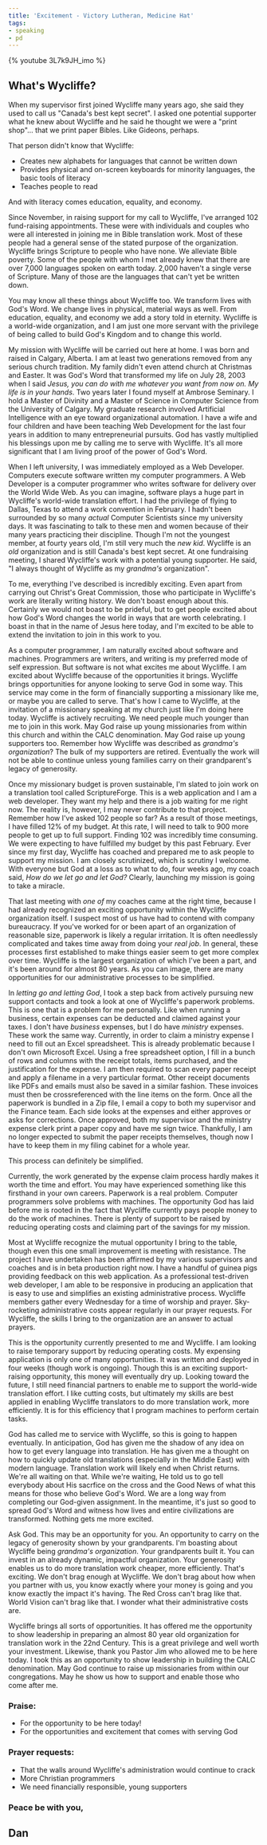 ```yaml
---
title: 'Excitement - Victory Lutheran, Medicine Hat'
tags:
- speaking
- pd
---
```


{% youtube 3L7k9JH_imo %}

## What's Wycliffe?

When my supervisor first joined Wycliffe many years ago, she said they used to call us "Canada's best kept secret". I asked one potential supporter what he knew about Wycliffe and he said he thought we were a "print shop"... that we print paper Bibles. Like Gideons, perhaps.

That person didn't know that Wycliffe:

- Creates new alphabets for languages that cannot be written down
- Provides physical and on-screen keyboards for minority languages, the basic tools of literacy
- Teaches people to read

And with literacy comes education, equality, and economy.

Since November, in raising support for my call to Wycliffe, I've arranged 102 fund-raising appointments. These were with individuals and couples who were all interested in joining me in Bible translation work. Most of these people had a general sense of the stated purpose of the organization. Wycliffe brings Scripture to people who have none. We alleviate Bible poverty. Some of the people with whom I met already knew that there are over 7,000 languages spoken on earth today. 2,000 haven't a single verse of Scripture. Many of those are the languages that can't yet be written down.

You may know all these things about Wycliffe too. We transform lives with God's Word. We change lives in physical, material ways as well. From education, equality, and economy we add a story told in eternity. Wycliffe is a world-wide organization, and I am just one more servant with the privilege of being called to build God's Kingdom and to change this world.

My mission with Wycliffe will be carried out here at home. I was born and raised in Calgary, Alberta. I am at least two generations removed from any serious church tradition. My family didn't even attend church at Christmas and Easter. It was God's Word that transformed my life on July 28, 2003 when I said _Jesus, you can do with me whatever you want from now on. My life is in your hands_. Two years later I found myself at Ambrose Seminary. I hold a Master of Divinity and a Master of Science in Computer Science from the University of Calgary. My graduate research involved Artificial Intelligence with an eye toward organizational automation. I have a wife and four children and have been teaching Web Development for the last four years in addition to many entrepreneurial pursuits. God has vastly multiplied his blessings upon me by calling me to serve with Wycliffe. It's all more significant that I am living proof of the power of God's Word.

When I left university, I was immediately employed as a Web Developer. Computers execute software written my computer programmers. A Web Developer is a computer programmer who writes software for delivery over the World Wide Web. As you can imagine, software plays a huge part in Wycliffe's world-wide translation effort. I had the privilege of flying to Dallas, Texas to attend a work convention in February. I hadn't been surrounded by so many _actual_ Computer Scientists since my university days. It was fascinating to talk to these men and women because of their many years practicing their discipline. Though I'm not the youngest member, at fourty years old, I'm still very much the _new kid_. Wycliffe is an _old_ organization and is still Canada's best kept secret. At one fundraising meeting, I shared Wycliffe's work with a potential young supporter. He said, "I always thought of Wycliffe as my _grandma's_ organization".

To me, everything I've described is incredibly exciting. Even apart from carrying out Christ's Great Commission, those who participate in Wycliffe's work are literally writing history. We don't boast enough about this. Certainly we would not boast to be prideful, but to get people excited about how God's Word changes the world in ways that are worth celebrating. I boast in that in the name of Jesus here today, and I'm excited to be able to extend the invitation to join in this work to you.

As a computer programmer, I am naturally excited about software and machines. Programmers are writers, and writing is my preferred mode of self expression. But software is not what excites me about Wycliffe. I am excited about Wycliffe because of the opportunities it brings. Wycliffe brings opportunities for anyone looking to serve God in some way. This service may come in the form of financially supporting a missionary like me, or maybe you are called to serve. That's how I came to Wycliffe, at the invitation of a missionary speaking at my church just like I'm doing here today. Wycliffe is actively recruiting. We need people much younger than me to join in this work. May God raise up young missionaries from within this church and within the CALC denomination. May God raise up young supporters too. Remember how Wycliffe was described as _grandma's organization_? The bulk of my supporters are retired. Eventually the work will not be able to continue unless young families carry on their grandparent's legacy of generosity.

Once my missionary budget is proven sustainable, I'm slated to join work on a translation tool called ScriptureForge. This is a web application and I am a web developer. They want my help and there is a job waiting for me right now. The reality is, however, I may never contribute to that project. Remember how I've asked 102 people so far? As a result of those meetings, I have filled 12% of my budget. At this rate, I will need to talk to 900 more people to get up to full support. Finding 102 was incredibly time consuming. We were expecting to have fulfilled my budget by this past February. Ever since my first day, Wycliffe has coached and prepared me to ask people to support my mission. I am closely scrutinized, which is scrutiny I welcome. With everyone but God at a loss as to what to do, four weeks ago, my coach said, _How do we let go and let God?_ Clearly, launching my mission is going to take a miracle. 

That last meeting with _one of_ my coaches came at the right time, because I had already recognized an exciting opportunity within the Wycliffe organization itself. I suspect most of us have had to contend with company bureaucracy. If you've worked for or been apart of an organization of reasonable size, paperwork is likely a regular irritation. It is often needlessly complicated and takes time away from doing your _real job_. In general, these processes first established to make things easier seem to get more complex over time. Wycliffe is the largest organization of which I've been a part, and it's been around for almost 80 years. As you can image, there are many opportunities for our administrative processes to be simplified.

In _letting go and letting God_, I took a step back from actively pursuing new support contacts and took a look at one of Wycliffe's paperwork problems. This is one that is a problem for me personally. Like when running a business, certain expenses can be deducted and claimed against your taxes. I don't have _business_ expenses, but I do have _ministry_ expenses. These work the same way. Currently, in order to claim a ministry expense I need to fill out an Excel spreadsheet. This is already problematic because I don't own Microsoft Excel. Using a free spreadsheet option, I fill in a bunch of rows and columns with the receipt totals, items purchased, and the justification for the expense. I am then required to scan every paper receipt and apply a filename in a very particular format. Other receipt documents like PDFs and emails must also be saved in a similar fashion. These invoices must then be crossreferenced with the line items on the form. Once all the paperwork is bundled in a Zip file, I email a copy to both my supervisor and the Finance team. Each side looks at the expenses and either approves or asks for corrections. Once approved, both my supervisor and the ministry expense clerk print a paper copy and have me sign twice. Thankfully, I am no longer expected to submit the paper receipts themselves, though now I have to keep them in my filing cabinet for a whole year.

This process can definitely be simplified.

Currently, the work generated by the expense claim process hardly makes it worth the time and effort. You may have experienced something like this firsthand in your own careers. Paperwork is a real problem. Computer programmers solve problems with machines. The opportunity God has laid before me is rooted in the fact that Wycliffe currently pays people money to do the work of machines. There is plenty of support to be raised by reducing operating costs and claiming part of the savings for my mission.

Most at Wycliffe recognize the mutual opportunity I bring to the table, though even this one small improvement is meeting with resistance. The project I have undertaken has been affirmed by my various supervisors and coaches and is in beta production right now. I have a handful of guinea pigs providing feedback on this web application. As a professional test-driven web developer, I am able to be responsive in producing an application that is easy to use and simplifies an existing administrative process. Wycliffe members gather every Wednesday for a time of worship and prayer. Sky-rocketing administrative costs appear regularly in our prayer requests. For Wycliffe, the skills I bring to the organization are an answer to actual prayers. 

This is the opportunity currently presented to me and Wycliffe. I am looking to raise temporary support by reducing operating costs. My expensing application is only one of many opportunities. It was written and deployed in four weeks (though work is ongoing). Though this is an exciting support-raising opportunity, this money will eventually dry up. Looking toward the future, I still need financial partners to enable me to support the world-wide translation effort. I like cutting costs, but ultimately my skills are best applied in enabling Wycliffe translators to do more translation work, more efficiently. It is for this efficiency that I program machines to perform certain tasks.

God has called me to service with Wycliffe, so this is going to happen eventually. In anticipation, God has given me the shadow of any idea on how to get every language into translation. He has given me a thought on how to quickly update old translations (especially in the Middle East) with modern language. Translation work will likely end when Christ returns. We're all waiting on that. While we're waiting, He told us to go tell everybody about His sacrfice on the cross and the Good News of what this means for those who believe God's Word. We are a long way from completing our God-given assignment. In the meantime, it's just so good to spread God's Word and witness how lives and entire civilizations are transformed. Nothing gets me more excited.

 Ask God. This may be an opportunity for you. An opportunity to carry on the legacy of generosity shown by your grandparents. I'm boasting about Wycliffe being _grandma's organization_. Your grandparents built it. You can invest in an already dynamic, impactful organization. Your generosity enables us to do more translation work cheaper, more efficiently. That's exciting. We don't brag enough at Wycliffe. We don't brag about how when you partner with us, you know exactly where your money is going and you know exactly the impact it's having. The Red Cross can't brag like that. World Vision can't brag like that. I wonder what their administrative costs are.

Wycliffe brings all sorts of opportunities. It has offered me the opportunity to show leadership in preparing an almost 80 year old organization for translation work in the 22nd Century. This is a great privilege and well worth your investment. Likewise, thank you Pastor Jim who allowed me to be here today. I took this as an opportunity to show leadership in building the CALC denomination. May God continue to raise up missionaries from within our congregations. May he show us how to support and enable those who come after me.

### Praise:

- For the opportunity to be here today!
- For the opportunities and excitement that comes with serving God

### Prayer requests:

- That the walls around Wycliffe's administration would continue to crack 
- More Christian programmers
- We need financially responsible, young supporters

### Peace be with you,

## Dan
